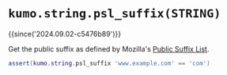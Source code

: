 # `kumo.string.psl_suffix(STRING)`

{{since('2024.09.02-c5476b89')}}

Get the public suffix as defined by Mozilla's [Public Suffix
List](https://publicsuffix.org/).

```lua
assert(kumo.string.psl_suffix 'www.example.com' == 'com')
```

